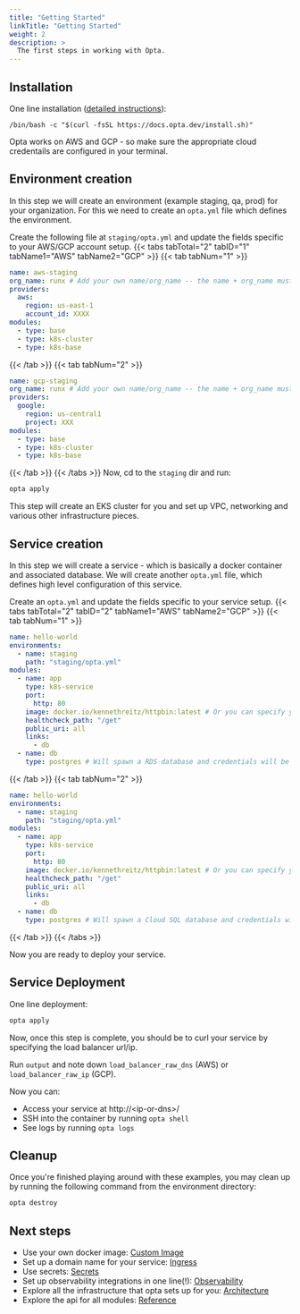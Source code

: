 ```yaml
---
title: "Getting Started"
linkTitle: "Getting Started"
weight: 2
description: >
  The first steps in working with Opta.
---
```



## Installation
One line installation ([detailed instructions](/installation)):
```
/bin/bash -c "$(curl -fsSL https://docs.opta.dev/install.sh)"
```

Opta works on AWS and GCP - so make sure the appropriate cloud credentails are configured in your terminal.

## Environment creation
In this step we will create an environment (example staging, qa, prod) for your organization.
For this we need to create an `opta.yml` file which defines the environment.

Create the following file at `staging/opta.yml` and update the fields specific to your AWS/GCP account setup.
{{< tabs tabTotal="2" tabID="1" tabName1="AWS" tabName2="GCP" >}}
{{< tab tabNum="1" >}}
```yaml
name: aws-staging
org_name: runx # Add your own name/org_name -- the name + org_name must be universally unique
providers:
  aws:
    region: us-east-1
    account_id: XXXX
modules:
  - type: base
  - type: k8s-cluster
  - type: k8s-base
```
{{< /tab >}}
{{< tab tabNum="2" >}}
```yaml
name: gcp-staging
org_name: runx # Add your own name/org_name -- the name + org_name must be universally unique
providers:
  google:
    region: us-central1
    project: XXX
modules:
  - type: base
  - type: k8s-cluster
  - type: k8s-base
```
{{< /tab >}}
{{< /tabs >}}
Now, cd to the `staging` dir and run:
```bash
opta apply
```

This step will create an EKS cluster for you and set up VPC, networking and various other infrastructure pieces.

## Service creation
In this step we will create a service - which is basically a docker container and associated database.
We will create another `opta.yml` file, which defines high level configuration of this service.

Create an `opta.yml` and update the fields specific to your service setup.
{{< tabs tabTotal="2" tabID="2" tabName1="AWS" tabName2="GCP" >}}
{{< tab tabNum="1" >}}
```yaml
name: hello-world
environments:
  - name: staging
    path: "staging/opta.yml"
modules:
  - name: app
    type: k8s-service
    port:
      http: 80
    image: docker.io/kennethreitz/httpbin:latest # Or you can specify your own
    healthcheck_path: "/get"
    public_uri: all
    links:
      - db
  - name: db
    type: postgres # Will spawn a RDS database and credentials will be passed via env vars
```
{{< /tab >}}
{{< tab tabNum="2" >}}
```yaml
name: hello-world
environments:
  - name: staging
    path: "staging/opta.yml"
modules:
  - name: app
    type: k8s-service
    port:
      http: 80
    image: docker.io/kennethreitz/httpbin:latest # Or you can specify your own
    healthcheck_path: "/get"
    public_uri: all
    links:
      - db
  - name: db
    type: postgres # Will spawn a Cloud SQL database and credentials will be passed via env vars
```
{{< /tab >}}
{{< /tabs >}}

Now you are ready to deploy your service.

## Service Deployment
One line deployment:
```bash
opta apply
```

Now, once this step is complete, you should be to curl your service by specifying the load balancer url/ip.

Run `output` and note down `load_balancer_raw_dns` (AWS) or `load_balancer_raw_ip` (GCP).

Now you can:
- Access your service at http://\<ip-or-dns\>/
- SSH into the container by running `opta shell`
- See logs by running `opta logs`

## Cleanup
Once you're finished playing around with these examples, you may clean up by running the following command from the environment directory:
```bash
opta destroy
```

## Next steps
- Use your own docker image: [Custom Image](/miscellaneous/custom_image)
- Set up a domain name for your service: [Ingress](/miscellaneous/ingress)
- Use secrets: [Secrets](/miscellaneous/secrets/)
- Set up observability integrations in one line(!): [Observability](/observability/)
- Explore all the infrastructure that opta sets up for you: [Architecture](/architecture/)
- Explore the api for all modules: [Reference](/modules-reference/)
